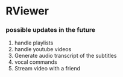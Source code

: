 # RViewer

### possible updates in the future
1. handle playlists
2. handle youtube videos
3. Generate audio transcript of the subtitles
4. vocal commands
5. Stream video with a friend
